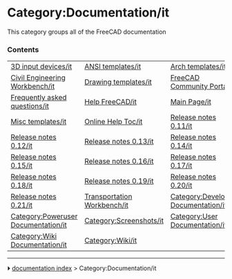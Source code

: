 # Category:Documentation/it
This category groups all of the FreeCAD documentation

### Contents

|     |     |     |
| --- | --- | --- |
| [3D input devices/it](3D_input_devices/it.md) | [ANSI templates/it](ANSI_templates/it.md) | [Arch templates/it](Arch_templates/it.md) |
| [Civil Engineering Workbench/it](Civil_Engineering_Workbench/it.md) | [Drawing templates/it](Drawing_templates/it.md) | [FreeCAD Community Portal/it](FreeCAD_Community_Portal/it.md) |
| [Frequently asked questions/it](Frequently_asked_questions/it.md) | [Help FreeCAD/it](Help_FreeCAD/it.md) | [Main Page/it](Main_Page/it.md) |
| [Misc templates/it](Misc_templates/it.md) | [Online Help Toc/it](Online_Help_Toc/it.md) | [Release notes 0.11/it](Release_notes_0.11/it.md) |
| [Release notes 0.12/it](Release_notes_0.12/it.md) | [Release notes 0.13/it](Release_notes_0.13/it.md) | [Release notes 0.14/it](Release_notes_0.14/it.md) |
| [Release notes 0.15/it](Release_notes_0.15/it.md) | [Release notes 0.16/it](Release_notes_0.16/it.md) | [Release notes 0.17/it](Release_notes_0.17/it.md) |
| [Release notes 0.18/it](Release_notes_0.18/it.md) | [Release notes 0.19/it](Release_notes_0.19/it.md) | [Release notes 0.20/it](Release_notes_0.20/it.md) |
| [Release notes 0.21/it](Release_notes_0.21/it.md) | [Transportation Workbench/it](Transportation_Workbench/it.md) | [Category:Developer Documentation/it](Category_Developer_Documentation/it.md) |
| [Category:Poweruser Documentation/it](Category_Poweruser_Documentation/it.md) | [Category:Screenshots/it](Category_Screenshots/it.md) | [Category:User Documentation/it](Category_User_Documentation/it.md) |
| [Category:Wiki Documentation/it](Category_Wiki_Documentation/it.md) | [Category:Wiki/it](Category_Wiki/it.md) |



---
⏵ [documentation index](../README.md) > Category:Documentation/it

